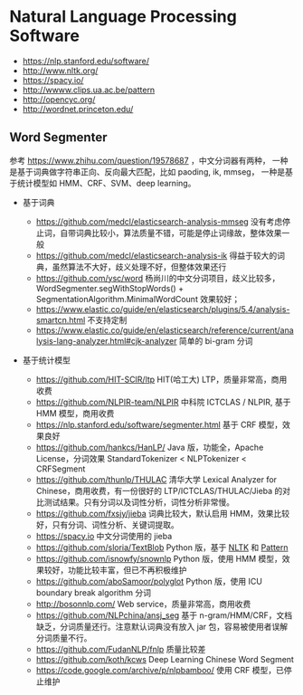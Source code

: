 # Natural Language Processing Software

* https://nlp.stanford.edu/software/
* http://www.nltk.org/
* https://spacy.io/
* http://wwww.clips.ua.ac.be/pattern
* http://opencyc.org/
* http://wordnet.princeton.edu/

## Word Segmenter

参考 https://www.zhihu.com/question/19578687 ，中文分词器有两种，
一种是基于词典做字符串正向、反向最大匹配，比如 paoding, ik, mmseg，
一种是基于统计模型如 HMM、CRF、SVM、deep learning。

* 基于词典
    * https://github.com/medcl/elasticsearch-analysis-mmseg 没有考虑停止词，自带词典比较小，算法质量不错，可能是停止词缘故，整体效果一般
    * https://github.com/medcl/elasticsearch-analysis-ik  得益于较大的词典，虽然算法不大好，歧义处理不好，但整体效果还行
    * https://github.com/ysc/word 杨尚川的中文分词项目，歧义比较多，WordSegmenter.segWithStopWords() + SegmentationAlgorithm.MinimalWordCount 效果较好；
    * https://www.elastic.co/guide/en/elasticsearch/plugins/5.4/analysis-smartcn.html 不支持定制
    * https://www.elastic.co/guide/en/elasticsearch/reference/current/analysis-lang-analyzer.html#cjk-analyzer  简单的 bi-gram 分词

* 基于统计模型
    * https://github.com/HIT-SCIR/ltp HIT(哈工大) LTP，质量非常高，商用收费
    * https://github.com/NLPIR-team/NLPIR  中科院 ICTCLAS / NLPIR, 基于 HMM 模型，商用收费
    * https://nlp.stanford.edu/software/segmenter.html 基于 CRF 模型，效果良好
    * https://github.com/hankcs/HanLP/ Java 版，功能全，Apache License，分词效果 StandardTokenizer < NLPTokenizer <  CRFSegment
    * https://github.com/thunlp/THULAC 清华大学 Lexical Analyzer for Chinese，商用收费，有一份很好的 LTP/ICTCLAS/THULAC/Jieba 的对比测试结果。只有分词以及词性分析，词性分析非常慢。
    * https://github.com/fxsjy/jieba 词典比较大，默认启用 HMM，效果比较好，只有分词、词性分析、关键词提取。
    * https://spacy.io 中文分词使用的 jieba
    * https://github.com/sloria/TextBlob Python 版，基于 [NLTK](http://www.nltk.org/) 和 [Pattern](http://www.clips.ua.ac.be/pages/pattern-en)
    * https://github.com/isnowfy/snownlp Python 版，使用 HMM 模型，效果较好，功能比较丰富，但已不再积极维护
    * https://github.com/aboSamoor/polyglot Python 版，使用 ICU boundary break algorithm 分词
    * http://bosonnlp.com/ Web service，质量非常高，商用收费
    * https://github.com/NLPchina/ansj_seg 基于 n-gram/HMM/CRF，文档缺乏，分词质量还行。注意默认词典没有放入 jar 包，容易被使用者误解分词质量不行。
    * https://github.com/FudanNLP/fnlp 质量比较差
    * https://github.com/koth/kcws Deep Learning Chinese Word Segment
    * https://code.google.com/archive/p/nlpbamboo/ 使用 CRF 模型，已停止维护

